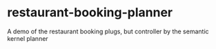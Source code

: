 # restaurant-booking-planner
A demo of the restaurant booking plugs, but controller by the semantic kernel planner
